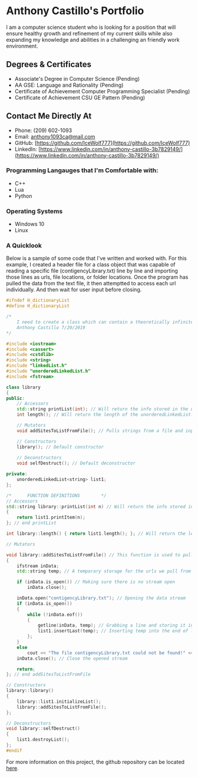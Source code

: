 # Anthony Castillo's Portfolio

I am a computer science student who is looking for a position that will ensure healthy growth and refinement of my current skills while also expanding my knowledge and abilities in a challenging an friendly work environment.

## Degrees & Certificates
- Associate's Degree in Computer Science (Pending)
- AA GSE: Language and Rationality (Pending)
- Certificate of Achievement Computer Programming Specialist (Pending)
- Certificate of Achievement CSU GE Pattern (Pending)

## Contact Me Directly At
- Phone: (209) 602-1093
- Email: [anthony1093ca@mail.com](anthony1093ca@mail.com)
- GitHub: [https://github.com/IceWolf777](https://github.com/IceWolf777)
- LinkedIn: [https://www.linkedin.com/in/anthony-castillo-3b7829149/](https://www.linkedin.com/in/anthony-castillo-3b7829149/)

### Programming Langauges that I'm Comfortable with:
- C++
- Lua
- Python

### Operating Systems
- Windows 10
- Linux

### A Quicklook

Below is a sample of some code that I've written and worked with. For this example, I created a header file for a class object that was capable of reading a specific file (contigencyLibrary.txt) line by line and importing those lines as urls, file locations, or folder locations. Once the program has pulled the data from the text file, it  then attemptted to access each url individually. And then wait for user input before closing.

```c++
#ifndef H_dictionaryList
#define H_dictionaryList

/*
	I need to create a class which can contain a theoretically infinite number of urls and output that url to what ever function is calling them.
	Anthony Castillo 7/20/2019
*/

#include <iostream>
#include <cassert>
#include <cstdlib>
#include <string>
#include "linkedList.h"
#include "unorderedLinkedList.h"
#include <fstream>

class library
{
public:
	// Accessors
	std::string printList(int); // Will return the info stored in the unorderedLinkedList node #int.
	int length(); // Will return the length of the unorderedLinkedList.

	// Mutators
	void addSitesToListFromFile(); // Pulls strings from a file and inputs it into our lists for easy add-ability

	// Constructors
	library(); // Default constructor
	
	// Deconstructors
	void selfDestruct(); // Default deconstructor

private:
	unorderedLinkedList<string> list1;
};

/*		FUNCTION DEFINITIONS		*/
// Accessors
std::string library::printList(int n) // Will return the info stored in the unorderedLinkedList node numbered n.
{
	return list1.printItem(n);
}; // end printList

int library::length() { return list1.length(); }; // Will return the length of the unorderedLinkedList.

// Mutators

void library::addSitesToListFromFile() // This function is used to pull urls from a file and input them into an unorderedLinkedList
{
	ifstream inData;
	std::string temp; // A temporary storage for the urls we pull from the file

	if (inData.is_open()) // Making sure there is no stream open
		inData.close();

	inData.open("contigencyLibrary.txt"); // Opening the data stream
	if (inData.is_open())
	{
		while (!inData.eof())
		{
			getline(inData, temp); // Grabbing a line and storing it in temp
			list1.insertLast(temp); // Inserting temp into the end of list1
		};
	}
	else
		cout << "The file contigencyLibrary.txt could not be found!" << endl << "No sites could be imported." << endl;
	inData.close(); // Close the opened stream

	return;
}; // end addSitesToListFromFile

// Constructors
library::library()
{
	library::list1.initializeList();
	library::addSitesToListFromFile();
};

// Deconstructors
void library::selfDestruct()
{
	list1.destroyList();
};
#endif
```

For more information on this project, the github repository can be located [here](https://github.com/IceWolf777/Contingency).

